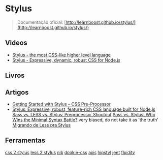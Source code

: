 # Stylus

> Documentação oficial: [http://learnboost.github.io/stylus/](http://learnboost.github.io/stylus/)

## Videos
* [Stylus - the most CSS-like higher level language](http://vimeo.com/33462524)
* [Stylus - Expressive, dynamic, robust CSS for Node.js](http://www.screenr.com/bNY)

## Livros

## Artigos
* [Getting Started with Stylus – CSS Pre-Processor](http://bootstrap.pk/tutorials/getting-started-with-stylus-css-pre-processor/)
* [Stylus: Expressive, robust, feature-rich CSS language built for Node.js](http://thechangelog.com/stylus-expressive-robust-feature-rich-css-language/)
[Sass vs. LESS vs. Stylus: Preprocessor Shootout](http://net.tutsplus.com/tutorials/html-css-techniques/sass-vs-less-vs-stylus-a-preprocessor-shootout/)
[Sass vs. Stylus: Who Wins the Minimal Syntax Battle?](http://designshack.net/articles/css/sass-vs-stylus-who-wins-the-minimal-syntax-battle/) very biased, do not take it as 'the truth'
[Migrando de Less pra Stylus](http://lucasfsouza.com.br/blog/articles/migrando-de-less-pra-stylus/)

## Ferramentas
[css 2 stylus](http://css2stylus.com/)
[less 2 stylus](https://github.com/andreypopp/less2stylus)
[nib](http://visionmedia.github.io/nib/)
[dookie-css](http://labs.voronianski.com/dookie-css/)
[axis](http://roots.cx/axis/)
[hipstyl](http://jugoncalves.github.io/hipstyl/)
[jeet](http://jeetframework.com/)
[fluidity](http://www.fluiditycss.com/)
